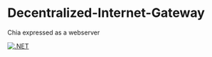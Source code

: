 # Decentralized-Internet-Gateway
Chia expressed as a webserver

[![.NET](https://github.com/Datalayer-Storage/Decentralized-Internet-Gateway/actions/workflows/dotnet.yml/badge.svg)](https://github.com/Datalayer-Storage/Decentralized-Internet-Gateway/actions/workflows/dotnet.yml)
